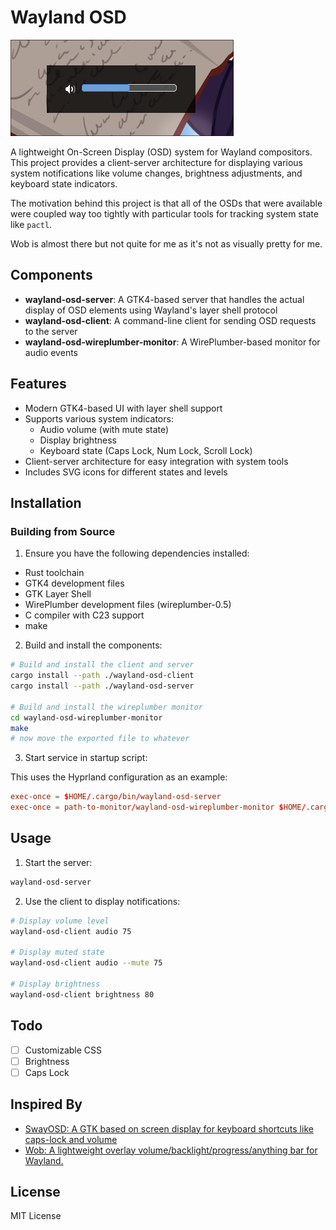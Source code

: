 # Wayland OSD

![A screenshot showing the audio change indicator](screenshot.png)

A lightweight On-Screen Display (OSD) system for Wayland compositors. This project provides a client-server architecture for displaying various system notifications like volume changes, brightness adjustments, and keyboard state indicators.

The motivation behind this project is that all of the OSDs that were available were coupled way too tightly with particular tools for tracking system state like `pactl`.

Wob is almost there but not quite for me as it's not as visually pretty for me.

## Components

- **wayland-osd-server**: A GTK4-based server that handles the actual display of OSD elements using Wayland's layer shell protocol
- **wayland-osd-client**: A command-line client for sending OSD requests to the server
- **wayland-osd-wireplumber-monitor**: A WirePlumber-based monitor for audio events

## Features

- Modern GTK4-based UI with layer shell support
- Supports various system indicators:
  - Audio volume (with mute state)
  - Display brightness
  - Keyboard state (Caps Lock, Num Lock, Scroll Lock)
- Client-server architecture for easy integration with system tools
- Includes SVG icons for different states and levels

## Installation

### Building from Source

1. Ensure you have the following dependencies installed:

- Rust toolchain
- GTK4 development files
- GTK Layer Shell
- WirePlumber development files (wireplumber-0.5)
- C compiler with C23 support
- make

2. Build and install the components:

```bash
# Build and install the client and server
cargo install --path ./wayland-osd-client
cargo install --path ./wayland-osd-server

# Build and install the wireplumber monitor
cd wayland-osd-wireplumber-monitor
make
# now move the exported file to whatever
```

3. Start service in startup script:

This uses the Hyprland configuration as an example:

```conf
exec-once = $HOME/.cargo/bin/wayland-osd-server
exec-once = path-to-monitor/wayland-osd-wireplumber-monitor $HOME/.cargo/bin/wayland-osd-client
```

## Usage

1. Start the server:

```bash
wayland-osd-server
```

2. Use the client to display notifications:

```bash
# Display volume level
wayland-osd-client audio 75

# Display muted state
wayland-osd-client audio --mute 75

# Display brightness
wayland-osd-client brightness 80
```

## Todo

- [ ] Customizable CSS
- [ ] Brightness
- [ ] Caps Lock

## Inspired By

- [SwayOSD: A GTK based on screen display for keyboard shortcuts like caps-lock and volume ](https://github.com/ErikReider/SwayOSD)
- [Wob: A lightweight overlay volume/backlight/progress/anything bar for Wayland. ](https://github.com/francma/wob)

## License

MIT License
